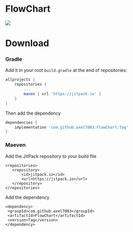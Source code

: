 # FlowChart
[![](https://jitpack.io/v/axel7083/FlowChart.svg)](https://jitpack.io/#axel7083/FlowChart)



# Download

### Gradle

Add it in your root `build.gradle` at the end of repositories:
```gradle
allprojects {
	repositories {
		...
		maven { url 'https://jitpack.io' }
	}
}
 ```
Then add the dependency
 ```gradle
dependencies {
	 implementation 'com.github.axel7083:FlowChart:Tag'
}
 ```

### Maeven
Add the JitPack repository to your build file
 ```Maeven
<repositories>
	<repository>
		<id>jitpack.io</id>
		<url>https://jitpack.io</url>
	</repository>
</repositories> 
 ```
Add the dependency
```
<dependency>
 <groupId>com.github.axel7083</groupId>
 <artifactId>FlowChart</artifactId>
 <version>Tag</version>
</dependency>
```
